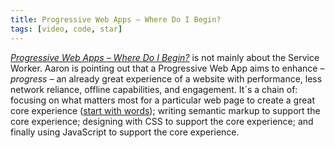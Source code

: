 ```yaml
---
title: Progressive Web Apps – Where Do I Begin?
tags: [video, code, star]
---
```

*[Progressive Web Apps – Where Do I Begin?](https://www.aaron-gustafson.com/speaking-engagements/progressive-web-apps-where-do-i-begin/)* is not mainly about the Service Worker. Aaron is pointing out that a Progressive Web App aims to enhance *– progress –* an already great experience of a website with performance, less network reliance, offline capabilities, and engagement. It´s a chain of: focusing on what matters most for a particular web page to create a great core experience ([start with words](https://justinjackson.ca/words.html)); writing semantic markup to support the core experience; designing with CSS to support the core experience; and finally using JavaScript to support the core experience.
